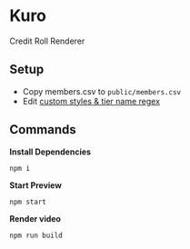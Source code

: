 # Kuro

Credit Roll Renderer

## Setup

- Copy members.csv to `public/members.csv`
- Edit [custom styles & tier name regex](./src/CreditRoll.tsx#L30-L44)

## Commands

**Install Dependencies**

```console
npm i
```

**Start Preview**

```console
npm start
```

**Render video**

```console
npm run build
```

